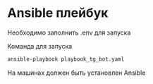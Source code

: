 # Ansible плейбук

Необходимо заполнить .env для запуска

Команда для запуска
```bash
ansible-playbook playbook_tg_bot.yaml
```
На машинах должен быть установлен Ansible

